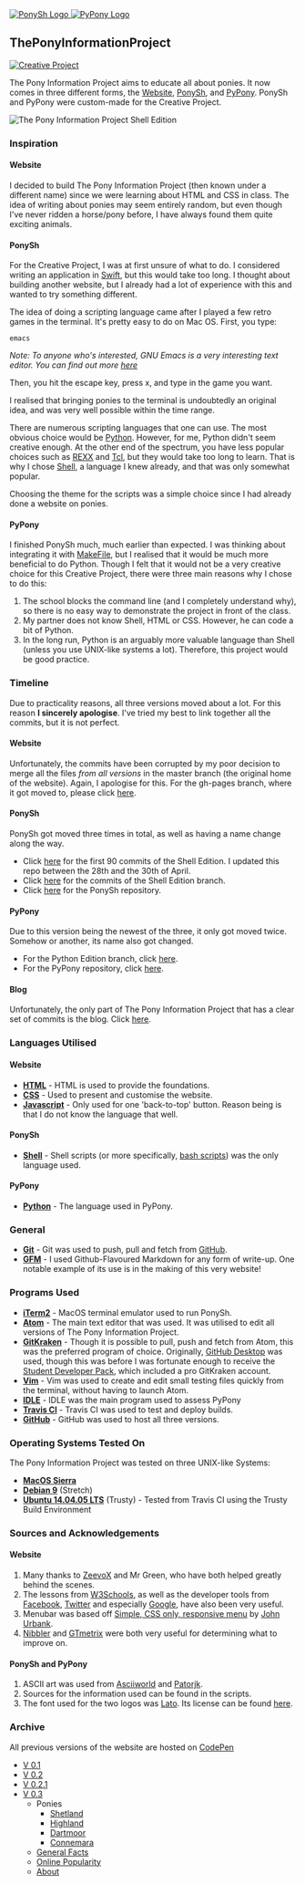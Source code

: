 <!--Markdown Image Format could not be used, for image would not display on website-->
<a href="https://github.com/harens/PonySh">
<img src="PonyShLogo.png" alt="PonySh Logo">
</a>

<a href="https://github.com/harens/PyPony">
<img src="PyPonyLogo.png" alt="PyPony Logo">
</a>

## ThePonyInformationProject
[![Creative Project](https://img.shields.io/badge/Creative-Project-<COLOR>.svg)](https://github.com/harens/CreativeProject)

The Pony Information Project aims to educate all about ponies. It now comes in three different forms, the [Website](https://harens.github.io/ThePonyInformationProject/), [PonySh](https://github.com/harens/PonySh), and [PyPony](https://github.com/harens/PyPony). PonySh and PyPony were custom-made for the Creative Project.

<!--Markdown Image Format could not be used, for image would not display on website-->
<img src="PonyTerminal.png" alt="The Pony Information Project Shell Edition">

### Inspiration

#### Website

I decided to build The Pony Information Project (then known under a different name) since we were learning about HTML and CSS in class. The idea of writing about ponies may seem entirely random, but even though I've never ridden a horse/pony before, I have always found them quite exciting animals.

#### PonySh

For the Creative Project, I was at first unsure of what to do. I considered writing an application in [Swift](https://swift.org), but this would take too long. I thought about building another website, but I already had a lot of experience with this and wanted to try something different.

The idea of doing a scripting language came after I played a few retro games in the terminal. It's pretty easy to do on Mac OS. First, you type:

```
emacs
```
_Note: To anyone who's interested, GNU Emacs is a very interesting text editor. You can find out more [here](https://www.gnu.org/software/emacs/)_

Then, you hit the escape key, press x, and type in the game you want.

I realised that bringing ponies to the terminal is undoubtedly an original idea, and was very well possible within the time range.

There are numerous scripting languages that one can use. The most obvious choice would be [Python](https://www.python.org). However, for me, Python didn't seem creative enough. At the other end of the spectrum, you have less popular choices such as [REXX](http://www.rexxla.org) and [Tcl](https://www.tcl.tk), but they would take too long to learn. That is why I chose [Shell](https://www.gnu.org/software/bash/), a language I knew already, and that was only somewhat popular.

Choosing the theme for the scripts was a simple choice since I had already done a website on ponies.

#### PyPony

I finished PonySh much, much earlier than expected. I was thinking about integrating it with [MakeFile](https://www.gnu.org/software/make/manual/make.html), but I realised that it would be much more beneficial to do Python. Though I felt that it would not be a very creative choice for this Creative Project, there were three main reasons why I chose to do this:

1. The school blocks the command line (and I completely understand why), so there is no easy way to demonstrate the project in front of the class.
2. My partner does not know Shell, HTML or CSS. However, he can code a bit of Python.
3. In the long run, Python is an arguably more valuable language than Shell (unless you use UNIX-like systems a lot). Therefore, this project would be good practice.

### Timeline

Due to practicality reasons, all three versions moved about a lot. For this reason **I sincerely apologise**. I've tried my best to link together all the commits, but it is not perfect.

#### Website

Unfortunately, the commits have been corrupted by my poor decision to merge all the files _from all versions_ in the master branch (the original home of the website). Again, I apologise for this. For the gh-pages branch, where it got moved to, please click [here](https://github.com/harens/ThePonyInformationProject/commits/gh-pages).

#### PonySh

PonySh got moved three times in total, as well as having a name change along the way.

* Click [here](https://github.com/harens/PonyInfoGuide-ShellEdition/commits/master) for the first 90 commits of the Shell Edition. I updated this repo between the 28th and the 30th of April.
* Click [here](https://github.com/harens/ThePonyInformationProject/commits/Shell-Edition) for the commits of the Shell Edition branch.
* Click [here](https://github.com/harens/PonySh/commits/master) for the PonySh repository.

#### PyPony

Due to this version being the newest of the three, it only got moved twice. Somehow or another, its name also got changed.

* For the Python Edition branch, click [here](https://github.com/harens/ThePonyInformationProject/commits/Python-Edition).
* For the PyPony repository, click [here](https://github.com/harens/PyPony/commits/master).

#### Blog

Unfortunately, the only part of The Pony Information Project that has a clear set of commits is the blog. Click [here](https://github.com/harens/CreativeProject/commits/master).

### Languages Utilised

#### Website
* **[HTML](https://developer.mozilla.org/en-US/docs/Web/HTML)** - HTML is used to provide the foundations.
* **[CSS](https://developer.mozilla.org/en-US/docs/Learn/CSS)** - Used to present and customise the website.
* **[Javascript](https://developer.mozilla.org/en-US/docs/Learn/JavaScript)** - Only used for one 'back-to-top' button. Reason being is that I do not know the language that well.

#### PonySh
* **[Shell](https://www.gnu.org/software/bash/)** - Shell scripts (or more specifically, [bash scripts](https://www.gnu.org/software/bash/)) was the only language used.

#### PyPony
* **[Python](https://www.python.org)** - The language used in PyPony.

### General

* **[Git](https://git-scm.com)** - Git was used to push, pull and fetch from [GitHub](https://www.github.com).
* **[GFM](https://github.github.com/gfm/)** - I used Github-Flavoured Markdown for any form of write-up. One notable example of its use is in the making of this very website!

### Programs Used

* **[iTerm2](https://www.iterm2.com)** - MacOS terminal emulator used to run PonySh.
* **[Atom](https://atom.io)** - The main text editor that was used. It was utilised to edit all versions of The Pony Information Project.
*  **[GitKraken](https://www.gitkraken.com)** - Though it is possible to pull, push and fetch from Atom, this was the preferred program of choice. Originally, [GitHub Desktop](https://desktop.github.com) was used, though this was before I was fortunate enough to receive the [Student Developer Pack](https://education.github.com/pack), which included a pro GitKraken account.
* **[Vim](https://www.vim.org)** - Vim was used to create and edit small testing files quickly from the terminal, without having to launch Atom.
* **[IDLE](https://docs.python.org/3/library/idle.html)** - IDLE was the main program used to assess PyPony
* **[Travis CI](https://travis-ci.org)** - Travis CI was used to test and deploy builds.
* **[GitHub](https://github.com)** - GitHub was used to host all three versions.

### Operating Systems Tested On

The Pony Information Project was tested on three UNIX-like Systems:

* **[MacOS Sierra](https://www.apple.com/lae/macos/high-sierra/)**
* **[Debian 9](https://www.debian.org)** (Stretch)
* **[Ubuntu 14.04.05 LTS](https://www.ubuntu.com)** (Trusty) - Tested from Travis CI using the Trusty Build Environment

### Sources and Acknowledgements
#### Website
1. Many thanks to [ZeevoX](https://github.com/ZeevoX) and Mr Green, who have both helped greatly behind the scenes.
2. The lessons from [W3Schools](https://www.w3schools.com), as well as the developer tools from [Facebook](https://developers.facebook.com), [Twitter](https://developer.twitter.com) and especially [Google](https://developers.google.com), have also been very useful.
3. Menubar was based off [Simple, CSS only, responsive menu](https://codepen.io/jurbank/pen/veGnb) by [John Urbank](https://codepen.io/jurbank/).
4. [Nibbler](http://nibbler.silktide.com) and [GTmetrix](https://gtmetrix.com/) were both very useful for determining what to improve on.

#### PonySh and PyPony
1. ASCII art was used from [Asciiworld](http://www.asciiworld.com/-Horses-.html) and [Patorjk](http://patorjk.com/software/taag/).
2. Sources for the information used can be found in the scripts.
3. The font used for the two logos was [Lato](https://fonts.google.com/specimen/Lato). Its license can be found [here](https://github.com/harens/CreativeProject/blob/master/License%20for%20'Lato').

### Archive
All previous versions of the website are hosted on [CodePen](https://codepen.io)
* [V 0.1](https://codepen.io/SamuraiSinger/full/KXGLVr/)
* [V 0.2](https://codepen.io/SamuraiSinger/full/pWBNqp)
* [V 0.2.1](https://codepen.io/SamuraiSinger/full/rGqXjr/)
* [V 0.3](https://codepen.io/SamuraiSinger/full/wrZYBw)
  * Ponies
    * [Shetland](https://codepen.io/SamuraiSinger/full/XeQyqL)
    * [Highland](https://codepen.io/SamuraiSinger/full/xXeQvZ/)
    * [Dartmoor](https://codepen.io/SamuraiSinger/full/zEQOVJ/)
    * [Connemara](https://codepen.io/SamuraiSinger/full/EwzxWJ/)
  * [General Facts](https://codepen.io/SamuraiSinger/full/jGoOxK/)
  * [Online Popularity](https://codepen.io/SamuraiSinger/full/jGoOxK/)
  * [About](https://codepen.io/SamuraiSinger/full/xPxXbK)
